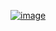 [![image](https://github.com/user-attachments/assets/e4a45f00-fa89-4eac-b407-c29aef62a4e9)
](https://gist.github.com/salwador/236319cbd71e59de102afc18c0d58ec5)
